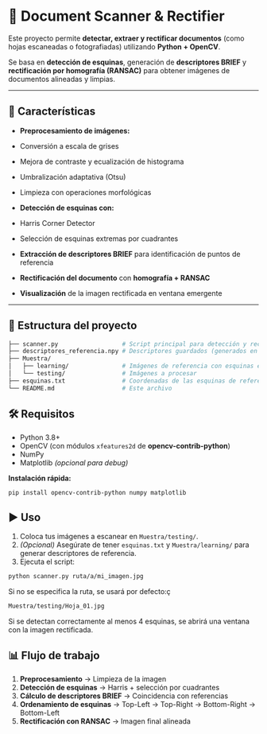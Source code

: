 # 📄 Document Scanner & Rectifier

Este proyecto permite **detectar, extraer y rectificar documentos** (como hojas escaneadas o fotografiadas) utilizando **Python + OpenCV**.

Se basa en **detección de esquinas**, generación de **descriptores BRIEF** y **rectificación por homografía (RANSAC)** para obtener imágenes de documentos alineadas y limpias.

---

## 🚀 Características

-  **Preprocesamiento de imágenes:**
  - Conversión a escala de grises
  - Mejora de contraste y ecualización de histograma
  - Umbralización adaptativa (Otsu)
  - Limpieza con operaciones morfológicas

-  **Detección de esquinas con:**
  - Harris Corner Detector
  - Selección de esquinas extremas por cuadrantes

-  **Extracción de descriptores BRIEF** para identificación de puntos de referencia  
-  **Rectificación del documento** con **homografía + RANSAC**  
-  **Visualización** de la imagen rectificada en ventana emergente

---

## 📂 Estructura del proyecto

```bash
├── scanner.py                  # Script principal para detección y rectificación
├── descriptores_referencia.npy # Descriptores guardados (generados en la primera ejecución)
├── Muestra/
│   ├── learning/               # Imágenes de referencia con esquinas etiquetadas
│   └── testing/                # Imágenes a procesar
├── esquinas.txt                # Coordenadas de las esquinas de referencia
└── README.md                   # Este archivo
```

## 🛠️ Requisitos

- Python 3.8+
- OpenCV (con módulos `xfeatures2d` de **opencv-contrib-python**)
- NumPy
- Matplotlib *(opcional para debug)*

**Instalación rápida:**

```bash
pip install opencv-contrib-python numpy matplotlib
```

## ▶️ Uso

1. Coloca tus imágenes a escanear en `Muestra/testing/`.
2. *(Opcional)* Asegúrate de tener `esquinas.txt` y `Muestra/learning/` para generar descriptores de referencia.
3. Ejecuta el script:

```bash
python scanner.py ruta/a/mi_imagen.jpg
```

Si no se especifica la ruta, se usará por defecto:ç

```bash
Muestra/testing/Hoja_01.jpg
```


Si se detectan correctamente al menos 4 esquinas, se abrirá una ventana con la imagen rectificada.

## 📊 Flujo de trabajo

1. **Preprocesamiento** → Limpieza de la imagen  
2. **Detección de esquinas** → Harris + selección por cuadrantes  
3. **Cálculo de descriptores BRIEF** → Coincidencia con referencias  
4. **Ordenamiento de esquinas** → Top-Left → Top-Right → Bottom-Right → Bottom-Left  
5. **Rectificación con RANSAC** → Imagen final alineada

